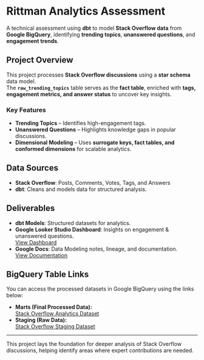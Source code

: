 # Rittman Analytics Assessment

A technical assessment using **dbt** to model **Stack Overflow data** from **Google BigQuery**, identifying **trending topics**, **unanswered questions**, and **engagement trends**.

## Project Overview

This project processes **Stack Overflow discussions** using a **star schema** data model.  
The **`raw_trending_topics`** table serves as the **fact table**, enriched with **tags, engagement metrics, and answer status** to uncover key insights.

### Key Features
- **Trending Topics** – Identifies high-engagement tags.
- **Unanswered Questions** – Highlights knowledge gaps in popular discussions.
- **Dimensional Modeling** – Uses **surrogate keys, fact tables, and conformed dimensions** for scalable analytics.

## Data Sources
- **Stack Overflow**: Posts, Comments, Votes, Tags, and Answers
- **dbt**: Cleans and models data for structured analysis.

## Deliverables
- **dbt Models**: Structured datasets for analytics.
- **Google Looker Studio Dashboard**: Insights on engagement & unanswered questions.  
  [View Dashboard](https://lookerstudio.google.com/reporting/f841b356-553a-4b48-b1cc-66b9a5ffd567)
- **Google Docs**: Data Modeling notes, lineage, and documentation.  
  [View Documentation](https://docs.google.com/document/d/1Sq3Sea9C6uxAapKrbQXwnp50U-_iUMEFwZxm_DjHaho/edit?usp=sharing)

## BigQuery Table Links
You can access the processed datasets in Google BigQuery using the links below:

- **Marts (Final Processed Data):**  
  [Stack Overflow Analytics Dataset](https://console.cloud.google.com/bigquery?ws=!1m4!1m3!3m2!1ssav-rittman-analytics!2sstack_overflow_analytics)
- **Staging (Raw Data):**  
  [Stack Overflow Staging Dataset](https://console.cloud.google.com/bigquery?ws=!1m4!1m3!3m2!1ssav-rittman-analytics!2sstack_overflow_staging)
---

This project lays the foundation for deeper analysis of Stack Overflow discussions, helping identify areas where expert contributions are needed.
